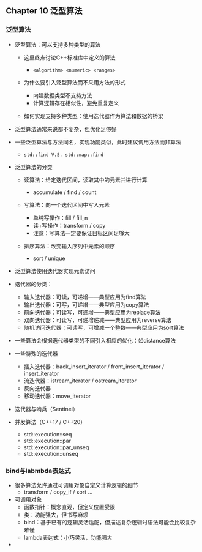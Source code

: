 ## Chapter 10 泛型算法

### 泛型算法

- 泛型算法：可以支持多种类型的算法
  - 这里终点讨论C++标准库中定义的算法
    - `<algorithm> <numeric> <ranges>`
  
  - 为什么要引入泛型算法而不采用方法的形式
    - 内建数据类型不支持方法
    - 计算逻辑存在相似性，避免重复定义
  
  - 如何实现支持多种类型：使用迭代器作为算法和数据的桥梁
  
- 泛型算法通常来说都不复杂，但优化足够好
- 一些泛型算法与方法同名，实现功能类似，此时建议调用方法而非算法
  - `std::find V.S. std::map::find`

- 泛型算法的分类
  - 读算法：给定迭代区间，读取其中的元素并进行计算
    - accumulate / find / count

  - 写算法：向一个迭代区间中写入元素
    - 单纯写操作：fill / fill_n
    - 读+写操作：transform / copy
    - 注意：写算法一定要保证目标区间足够大

  - 排序算法：改变输入序列中元素的顺序
    - sort / unique


- 泛型算法使用迭代器实现元素访问
- 迭代器的分类：

  - 输入迭代器：可读，可递增——典型应用为find算法
  - 输出迭代器：可写，可递增——典型应用为copy算法
  - 前向迭代器：可读写，可递增——典型应用为replace算法
  - 双向迭代器：可读写，可递增递减——典型应用为reverse算法
  - 随机访问迭代器：可读写，可增减一个整数——典型应用为sort算法
- 一些算法会根据迭代器类型的不同引入相应的优化：如distance算法
- 一些特殊的迭代器

  - 插入迭代器：back_insert_iterator / front_insert_iterator / insert_iterator
  - 流迭代器：istream_iterator / ostream_iterator
  - 反向迭代器
  - 移动迭代器：move_iterator
- 迭代器与哨兵（Sentinel）
- 并发算法（C++17 / C++20）
  

  - std::execution::seq
  - std::execution::par
  - std::execution::par_unseq
  - std::execution::unseq

### bind与labmbda表达式

- 很多算法允许通过可调用对象自定义计算逻辑的细节
  - transform / copy_if / sort ...
- 可调用对象
  - 函数指针：概念直观，但定义位置受限
  - 类：功能强大，但书写麻烦
  - bind：基于已有的逻辑灵活适配，但描述复杂逻辑时语法可能会比较复杂难懂
  - lambda表达式：小巧灵活，功能强大
- 





























